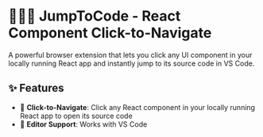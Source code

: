 # 🕵🏻‍♂️ JumpToCode - React Component Click-to-Navigate

A powerful browser extension that lets you click any UI component in your locally running React app and instantly jump to its source code in VS Code.

## ✨ Features

- 🎯 **Click-to-Navigate**: Click any React component in your locally running React app to open its source code
- 🔧 **Editor Support**: Works with VS Code